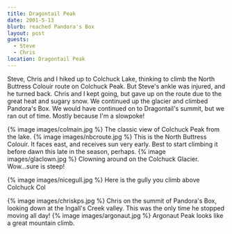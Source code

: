 ```yaml
---
title: Dragontail Peak
date: 2001-5-13
blurb: reached Pandora's Box
layout: post
guests:
  - Steve
  - Chris
location: Dragontail Peak
---
```


Steve, Chris and I hiked up to Colchuck Lake, thinking to climb the North
Buttress Colouir route on Colchuck Peak. But Steve's ankle was injured, and he
turned back. Chris and I kept going, but gave up on the route due to the great
heat and sugary snow. We continued up the glacier and climbed Pandora's Box. We
would have continued on to Dragontail's summit, but we ran out of time. Mostly
because I'm a slowpoke!




{% image images/colmain.jpg %}
The classic view of Colchuck Peak from the lake.
{% image images/nbcroute.jpg %}
This is the North Buttress Colouir. It faces east, and receives sun very early. Best to start climbing it before dawn this late in the season, perhaps.
{% image images/glaclown.jpg %}
Clowning around on the Colchuck Glacier. Wow...sure is steep!


{% image images/nicegull.jpg %}
Here is the gully you climb above Colchuck Col


{% image images/chriskps.jpg %}
Chris on the summit of Pandora's Box, looking down at the Ingall's Creek valley. This was the only time he stopped moving all day!
{% image images/argonaut.jpg %}
Argonaut Peak looks like a great mountain climb.

